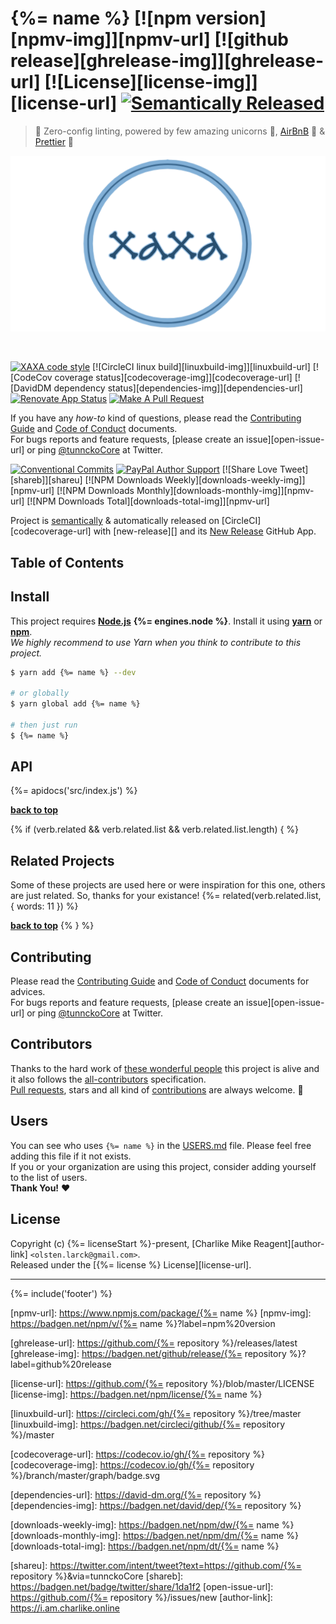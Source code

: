 # {%= name %} [![npm version][npmv-img]][npmv-url] [![github release][ghrelease-img]][ghrelease-url] [![License][license-img]][license-url] [![Semantically Released][new-release-img]][new-release-url]

> :star2:  Zero-config linting, powered by few amazing unicorns  :unicorn:, [AirBnB](https://github.com/airbnb/javascript) :revolving_hearts: & [Prettier](https://prettier.io/) :tada:

<p align="center">
  <a href="https://github.com/olstenlarck/xaxa">
    <img src="./logo.png">
  </a>
</p>
<br>

<div id="thetop"></div>

[![XAXA code style][codestyle-img]][codestyle-url]
[![CircleCI linux build][linuxbuild-img]][linuxbuild-url]
[![CodeCov coverage status][codecoverage-img]][codecoverage-url]
[![DavidDM dependency status][dependencies-img]][dependencies-url]
[![Renovate App Status][renovateapp-img]][renovateapp-url]
[![Make A Pull Request][prs-welcome-img]][prs-welcome-url]

If you have any _how-to_ kind of questions, please read the [Contributing Guide](./CONTRIBUTING.md) and [Code of Conduct](./CODE_OF_CONDUCT.md) documents.  
For bugs reports and feature requests, [please create an issue][open-issue-url] or ping [@tunnckoCore](https://twitter.com/tunnckoCore) at Twitter.

[![Conventional Commits][ccommits-img]][ccommits-url]
[![PayPal Author Support][paypal-donate-img]][paypal-donate-url]
[![Share Love Tweet][shareb]][shareu]
[![NPM Downloads Weekly][downloads-weekly-img]][npmv-url]
[![NPM Downloads Monthly][downloads-monthly-img]][npmv-url]
[![NPM Downloads Total][downloads-total-img]][npmv-url]

Project is [semantically](https://semver.org) & automatically released on [CircleCI][codecoverage-url] with [new-release][] and its [New Release](https://github.com/apps/new-release) GitHub App.


## Table of Contents
<!-- toc -->

## Install
This project requires [**Node.js**](https://nodejs.org) **{%= engines.node %}**. Install it using [**yarn**](https://yarnpkg.com) or [**npm**](https://npmjs.com).  
_We highly recommend to use Yarn when you think to contribute to this project._

```bash
$ yarn add {%= name %} --dev

# or globally
$ yarn global add {%= name %}

# then just run
$ {%= name %}
```

## API
{%= apidocs('src/index.js') %}

**[back to top](#thetop)**

{% if (verb.related && verb.related.list && verb.related.list.length) { %}

## Related Projects
Some of these projects are used here or were inspiration for this one, others are just related. So, thanks for your existance!
{%= related(verb.related.list, { words: 11 }) %}

**[back to top](#thetop)**
{% } %}

## Contributing
Please read the [Contributing Guide](./CONTRIBUTING.md) and [Code of Conduct](./CODE_OF_CONDUCT.md) documents for advices.  
For bugs reports and feature requests, [please create an issue][open-issue-url] or ping [@tunnckoCore](https://twitter.com/tunnckoCore) at Twitter.

## Contributors
Thanks to the hard work of [these wonderful people](./CONTRIBUTORS.md) this project is alive and it also follows the [all-contributors](https://github.com/kentcdodds/all-contributors) specification.  
[Pull requests](https://github.com/tunnckoCore/contributing#opening-a-pull-request), stars and all kind of [contributions](https://opensource.guide/how-to-contribute/#what-it-means-to-contribute) are always welcome. :star2:

## Users
You can see who uses `{%= name %}` in the [USERS.md](./USERS.md) file. Please feel free adding this file if it not exists.  
If you or your organization are using this project, consider adding yourself to the list of users.  
**Thank You!** :heart:

## License
Copyright (c) {%= licenseStart %}-present, [Charlike Mike Reagent][author-link] `<olsten.larck@gmail.com>`.  
Released under the [{%= license %} License][license-url].

---

{%= include('footer') %}

<!-- Heading badges -->
[npmv-url]: https://www.npmjs.com/package/{%= name %}
[npmv-img]: https://badgen.net/npm/v/{%= name %}?label=npm%20version

[ghrelease-url]: https://github.com/{%= repository %}/releases/latest
[ghrelease-img]: https://badgen.net/github/release/{%= repository %}?label=github%20release

[license-url]: https://github.com/{%= repository %}/blob/master/LICENSE
[license-img]: https://badgen.net/npm/license/{%= name %}

<!-- Front line badges -->

[codestyle-url]: https://github.com/olstenlarck/xaxa
[codestyle-img]: https://badgen.net/badge/code%20style/xaxa/green

[linuxbuild-url]: https://circleci.com/gh/{%= repository %}/tree/master
[linuxbuild-img]: https://badgen.net/circleci/github/{%= repository %}/master

[codecoverage-url]: https://codecov.io/gh/{%= repository %}
[codecoverage-img]: https://codecov.io/gh/{%= repository %}/branch/master/graph/badge.svg

[dependencies-url]: https://david-dm.org/{%= repository %}
[dependencies-img]: https://badgen.net/david/dep/{%= repository %}

[ccommits-url]: https://conventionalcommits.org/
[ccommits-img]: https://badgen.net/badge/conventional%20commits/v1.0.0/dfb317

[new-release-url]: https://github.com/tunnckoCore/new-release
[new-release-img]: https://badgen.net/badge/semantically/released/05c5ff

[downloads-weekly-img]: https://badgen.net/npm/dw/{%= name %}
[downloads-monthly-img]: https://badgen.net/npm/dm/{%= name %}
[downloads-total-img]: https://badgen.net/npm/dt/{%= name %}

[renovateapp-url]: https://renovatebot.com
[renovateapp-img]: https://badgen.net/badge/renovate/enabled/green

[prs-welcome-img]: https://badgen.net/badge/PRs/welcome/green
[prs-welcome-url]: http://makeapullrequest.com

[paypal-donate-url]: https://paypal.me/tunnckoCore/10
[paypal-donate-img]: https://badgen.net/badge/$/support/purple

[shareu]: https://twitter.com/intent/tweet?text=https://github.com/{%= repository %}&via=tunnckoCore
[shareb]: https://badgen.net/badge/twitter/share/1da1f2
[open-issue-url]: https://github.com/{%= repository %}/issues/new
[author-link]: https://i.am.charlike.online
